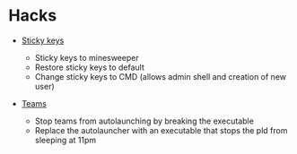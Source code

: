 # Hacks
- [Sticky keys](./StickyKeys.md)
	- Sticky keys to minesweeper
	- Restore sticky keys to default
	- Change sticky keys to CMD (allows admin shell and creation of new user)

- [Teams](./Teams.md)
	- Stop teams from autolaunching by breaking the executable
	- Replace the autolauncher with an executable that stops the pld from sleeping at 11pm
